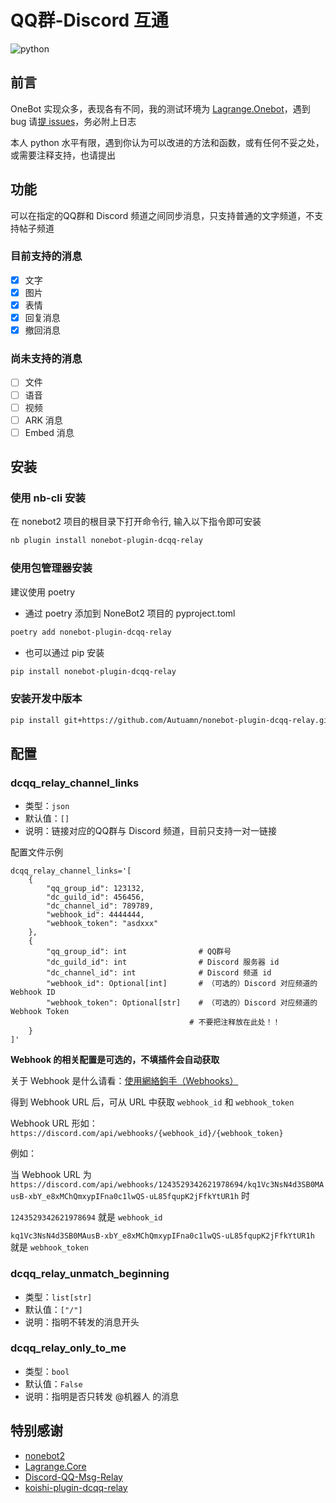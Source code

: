 # QQ群-Discord 互通

![python](https://img.shields.io/badge/python-3.9+-blue?logo=python&logoColor=edb641 "python")

## 前言

OneBot 实现众多，表现各有不同，我的测试环境为 [Lagrange.Onebot](https://github.com/LagrangeDev/Lagrange.Core)，遇到 bug 请[提 issues](https://github.com/Autuamn/nonebot-plugin-dcqq-relay/issues/new)，务必附上日志

本人 python 水平有限，遇到你认为可以改进的方法和函数，或有任何不妥之处，或需要注释支持，也请提出

## 功能

可以在指定的QQ群和 Discord 频道之间同步消息，只支持普通的文字频道，不支持帖子频道

### 目前支持的消息

- [x] 文字
- [x] 图片
- [x] 表情
- [x] 回复消息
- [x] 撤回消息

### 尚未支持的消息

- [ ] 文件
- [ ] 语音
- [ ] 视频
- [ ] ARK 消息
- [ ] Embed 消息

## 安装

### 使用 nb-cli 安装

在 nonebot2 项目的根目录下打开命令行, 输入以下指令即可安装

```bash
nb plugin install nonebot-plugin-dcqq-relay
```

### 使用包管理器安装

建议使用 poetry

- 通过 poetry 添加到 NoneBot2 项目的 pyproject.toml

```bash
poetry add nonebot-plugin-dcqq-relay
```

- 也可以通过 pip 安装

```bash
pip install nonebot-plugin-dcqq-relay
```

### 安装开发中版本

```bash
pip install git+https://github.com/Autuamn/nonebot-plugin-dcqq-relay.git@main
```

## 配置

### dcqq_relay_channel_links

- 类型：`json`
- 默认值：`[]`
- 说明：链接对应的QQ群与 Discord 频道，目前只支持一对一链接

配置文件示例

```dotenv
dcqq_relay_channel_links='[
    {
        "qq_group_id": 123132,
        "dc_guild_id": 456456,
        "dc_channel_id": 789789,
        "webhook_id": 4444444,
        "webhook_token": "asdxxx"
    },
    {
        "qq_group_id": int                # QQ群号
        "dc_guild_id": int                # Discord 服务器 id
        "dc_channel_id": int              # Discord 频道 id
        "webhook_id": Optional[int]       # （可选的）Discord 对应频道的 Webhook ID
        "webhook_token": Optional[str]    # （可选的）Discord 对应频道的 Webhook Token
                                        # 不要把注释放在此处！！
    }
]'
```

**Webhook 的相关配置是可选的，不填插件会自动获取**

关于 Webhook 是什么请看：[使用網絡鉤手（Webhooks）](https://support.discord.com/hc/zh-tw/articles/228383668-%E4%BD%BF%E7%94%A8%E7%B6%B2%E7%B5%A1%E9%89%A4%E6%89%8B-Webhooks)

得到 Webhook URL 后，可从 URL 中获取 `webhook_id` 和 `webhook_token`

Webhook URL 形如：
`https://discord.com/api/webhooks/{webhook_id}/{webhook_token}`

例如：

当 Webhook URL 为 `https://discord.com/api/webhooks/1243529342621978694/kq1Vc3NsN4d3SB0MAusB-xbY_e8xMChQmxypIFna0c1lwQS-uL85fqupK2jFfkYtUR1h` 时

`1243529342621978694` 就是 `webhook_id`

`kq1Vc3NsN4d3SB0MAusB-xbY_e8xMChQmxypIFna0c1lwQS-uL85fqupK2jFfkYtUR1h` 就是 `webhook_token`

### dcqq_relay_unmatch_beginning

- 类型：`list[str]`
- 默认值：`["/"]`
- 说明：指明不转发的消息开头

### dcqq_relay_only_to_me

- 类型：`bool`
- 默认值：`False`
- 说明：指明是否只转发 @机器人 的消息

## 特别感谢

- [nonebot2](https://github.com/nonebot/nonebot2)
- [Lagrange.Core](https://github.com/LagrangeDev/Lagrange.Core)
- [Discord-QQ-Msg-Relay](https://github.com/OasisAkari/Discord-QQ-Msg-Relay)
- [koishi-plugin-dcqq-relay](https://github.com/koishijs/koishi-plugin-dcqq-relay)
